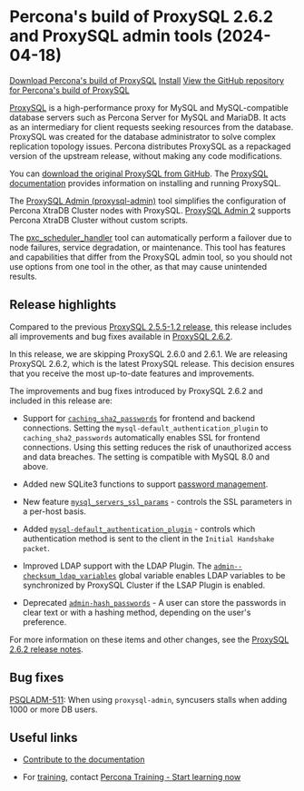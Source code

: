 #  Percona's build of ProxySQL 2.6.2 and ProxySQL admin tools (2024-04-18)

[Download Percona's build of ProxySQL](https://www.percona.com/download-proxysql)
[Install](install-v2.md)
[View the GitHub repository for Percona's build of ProxySQL](https://github.com/percona/proxysql-admin-tool)

[ProxySQL](https://proxysql.com/) is a high-performance proxy for MySQL and MySQL-compatible database servers such as Percona Server for MySQL and MariaDB. It acts as an intermediary for client requests seeking resources from the database. ProxySQL was created for the database administrator to solve complex replication topology issues. Percona distributes ProxySQL as a repackaged version of the upstream release, without making any code modifications. 

You can [download the original ProxySQL from GitHub](https://github.com/sysown/proxysql/releases). The [ProxySQL documentation](https://proxysql.com/documentation/) provides information on installing and running ProxySQL.

The [ProxySQL Admin (proxysql-admin)](proxysql-admin-tool-v2-config.md) tool simplifies the configuration of Percona XtraDB Cluster nodes with ProxySQL.  [ProxySQL Admin 2](proxysql-admin-tool-functions.md) supports Percona XtraDB Cluster without custom scripts.

The [pxc_scheduler_handler](psh-overview.md) tool can automatically perform a failover due to node failures, service degradation, or maintenance. This tool has features and capabilities that differ from the ProxySQL admin tool, so you should not use options from one tool in the other, as that may cause unintended results.

## Release highlights

Compared to the previous [ProxySQL 2.5.5-1.2 release], this release includes all improvements and bug fixes available in [ProxySQL 2.6.2].

In this release, we are skipping ProxySQL 2.6.0 and 2.6.1. We are releasing ProxySQL 2.6.2, which is the latest ProxySQL release. This decision ensures that you receive the most up-to-date features and improvements.

The improvements and bug fixes introduced by ProxySQL 2.6.2 and included in this release are:

- Support for [`caching_sha2_passwords`] for frontend and backend connections. Setting the `mysql-default_authentication_plugin` to `caching_sha2_passwords` automatically enables SSL for frontend connections. Using this setting reduces the risk of unauthorized access and data breaches. The setting is compatible with MySQL 8.0 and above.

- Added new SQLite3 functions to support [password management].

- New feature
  [`mysql_servers_ssl_params`](https://proxysql.com/documentation/main-runtime/#mysql_servers_ssl_params) - controls the SSL parameters in a per-host basis.

- Added
  [`mysql-default_authentication_plugin`](https://proxysql.com/documentation/global-variables/mysql-variables/#mysql-default_authentication_plugin) - controls which authentication method is sent to the client in the `Initial Handshake packet`. 

- Improved LDAP support with the LDAP Plugin. The [`admin--checksum_ldap_variables`](https://proxysql.com/documentation/global-variables/admin-variables/) global variable enables LDAP variables to be synchronized by ProxySQL Cluster if the LSAP Plugin is enabled.

- Deprecated
  [`admin-hash_passwords`](https://proxysql.com/documentation/global-variables/admin-variables/#admin-hash_passwords-deprecated) - A user can store the passwords in clear text or with a hashing method, depending on the user's preference.

For more information on these items and other changes, see the [ProxySQL 2.6.2 release notes](https://github.com/sysown/proxysql/releases/tag/v2.6.2).

## Bug fixes

[PSQLADM-511]: When using `proxysql-admin`, syncusers stalls when adding 1000 or more DB users.

## Useful links

- [Contribute to the documentation](https://github.com/percona/proxysql-admin-tool-doc/blob/main/contributing.md)

- For [training](https://www.percona.com/training), contact [Percona Training - Start learning now](https://learn.percona.com/contact-me)

[PSQLADM-511]: https://perconadev.atlassian.net/browse/PSQLADM-511

[`caching_sha2_passwords`]: https://dev.mysql.com/doc/refman/8.0/en/caching-sha2-pluggable-authentication.html

[password management]: https://proxysql.com/documentation/password-management/

[ProxySQL 2.5.5-1.2 release]: https://docs.percona.com/proxysql/2.5.5-1.2.html

[ProxySQL 2.6.2]: https://github.com/sysown/proxysql/releases/tag/v2.6.2
